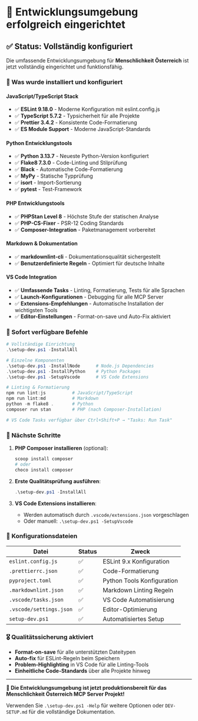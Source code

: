 # 🎉 Entwicklungsumgebung erfolgreich eingerichtet

## ✅ Status: Vollständig konfiguriert

Die umfassende Entwicklungsumgebung für **Menschlichkeit Österreich** ist jetzt vollständig eingerichtet und funktionsfähig.

### 🚀 Was wurde installiert und konfiguriert

#### **JavaScript/TypeScript Stack**

- ✅ **ESLint 9.18.0** - Moderne Konfiguration mit eslint.config.js
- ✅ **TypeScript 5.7.2** - Typsicherheit für alle Projekte
- ✅ **Prettier 3.4.2** - Konsistente Code-Formatierung
- ✅ **ES Module Support** - Moderne JavaScript-Standards

#### **Python Entwicklungstools**

- ✅ **Python 3.13.7** - Neueste Python-Version konfiguriert
- ✅ **Flake8 7.3.0** - Code-Linting und Stilprüfung
- ✅ **Black** - Automatische Code-Formatierung
- ✅ **MyPy** - Statische Typprüfung
- ✅ **isort** - Import-Sortierung
- ✅ **pytest** - Test-Framework

#### **PHP Entwicklungstools**

- ✅ **PHPStan Level 8** - Höchste Stufe der statischen Analyse
- ✅ **PHP-CS-Fixer** - PSR-12 Coding Standards
- ✅ **Composer-Integration** - Paketmanagement vorbereitet

#### **Markdown & Dokumentation**

- ✅ **markdownlint-cli** - Dokumentationsqualität sichergestellt
- ✅ **Benutzerdefinierte Regeln** - Optimiert für deutsche Inhalte

#### **VS Code Integration**

- ✅ **Umfassende Tasks** - Linting, Formatierung, Tests für alle Sprachen
- ✅ **Launch-Konfigurationen** - Debugging für alle MCP Server
- ✅ **Extensions-Empfehlungen** - Automatische Installation der wichtigsten Tools
- ✅ **Editor-Einstellungen** - Format-on-save und Auto-Fix aktiviert

### 🎯 Sofort verfügbare Befehle

```powershell
# Vollständige Einrichtung
.\setup-dev.ps1 -InstallAll

# Einzelne Komponenten
.\setup-dev.ps1 -InstallNode      # Node.js Dependencies
.\setup-dev.ps1 -InstallPython    # Python Packages
.\setup-dev.ps1 -SetupVscode      # VS Code Extensions

# Linting & Formatierung
npm run lint:js          # JavaScript/TypeScript
npm run lint:md          # Markdown
python -m flake8 .       # Python
composer run stan        # PHP (nach Composer-Installation)

# VS Code Tasks verfügbar über Ctrl+Shift+P → "Tasks: Run Task"
```

### 🔧 Nächste Schritte

1. **PHP Composer installieren** (optional):

   ```powershell
   scoop install composer
   # oder
   choco install composer
   ```

2. **Erste Qualitätsprüfung ausführen**:

   ```powershell
   .\setup-dev.ps1 -InstallAll
   ```

3. **VS Code Extensions installieren**:
   - Werden automatisch durch `.vscode/extensions.json` vorgeschlagen
   - Oder manuell: `.\setup-dev.ps1 -SetupVscode`

### 📁 Konfigurationsdateien

| Datei                   | Status | Zweck                      |
| ----------------------- | ------ | -------------------------- |
| `eslint.config.js`      | ✅     | ESLint 9.x Konfiguration   |
| `.prettierrc.json`      | ✅     | Code-Formatierung          |
| `pyproject.toml`        | ✅     | Python Tools Konfiguration |
| `.markdownlint.json`    | ✅     | Markdown Linting Regeln    |
| `.vscode/tasks.json`    | ✅     | VS Code Automatisierung    |
| `.vscode/settings.json` | ✅     | Editor-Optimierung         |
| `setup-dev.ps1`         | ✅     | Automatisiertes Setup      |

### 🎖️ Qualitätssicherung aktiviert

- **Format-on-save** für alle unterstützten Dateitypen
- **Auto-fix** für ESLint-Regeln beim Speichern
- **Problem-Highlighting** in VS Code für alle Linting-Tools
- **Einheitliche Code-Standards** über alle Projekte hinweg

---

**🚀 Die Entwicklungsumgebung ist jetzt produktionsbereit für das Menschlichkeit Österreich MCP Server Projekt!**

Verwenden Sie `.\setup-dev.ps1 -Help` für weitere Optionen oder `DEV-SETUP.md` für die vollständige Dokumentation.
